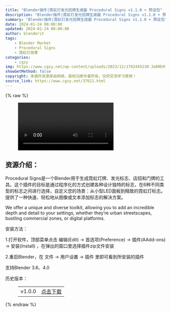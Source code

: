 ```yaml
---
title: "Blender插件|霓虹灯发光招牌生成器 Procedural Signs v1.1.0 + 预设包"
description: "Blender插件|霓虹灯发光招牌生成器 Procedural Signs v1.1.0 + 预设包"
summary: "Blender插件|霓虹灯发光招牌生成器 Procedural Signs v1.1.0 + 预设包"
date: 2024-01-24 00:00:00
updated: 2024-01-24 00:00:00
author: blenderit
tags: 
    - Blender Market
    - Procedural Signs
    - 霓虹灯效果
categories:
    - cgzy
img: https://www.cgzy.net/wp-content/uploads/2023/12/1702445230-3a00b973841276b.webp
showGetMethod: false
copyright: 本插件资源来自网络，版权归原作者所有，仅供交流学习使用！
source_link: https://www.cgzy.net/37611.html
---
```


{% raw %}
<figure class="wp-block-video aligncenter"><video controls src="http://cloud.video.taobao.com/play/u/null/p/1/e/6/t/1/441437488761.mp4"></video></figure><div class="wp-block-pandastudio-title"><div class="title_style_01"><h2 id="h2-0">资源介绍：</h2></div></div><p class="is-style-text-indent-2em">Procedural Signs是一个Blender用于生成霓虹灯牌、发光标志、店招和门牌的工具。这个插件的目标是通过程序化的方式创建各种设计独特的标志，在6种不同类型的标志之间进行选择，自定义您的场景：从小型LED面板到精致的霓虹灯标志。提供了一种快速、轻松地从图像或文本添加标志的解决方案。</p><p>We offer a unique and diverse toolkit, allowing you to add an incredible depth and detail to your settings, whether they’re urban streetscapes, bustling commercial zones, or digital platforms.</p><div class="wp-block-pandastudio-title"><div class="title_style_01"><p>安装方法：</p></div></div><p>1.打开软件，顶部菜单点击 编辑(Edit) → 首选项(Preference) → 插件(AAdd-ons) → 安装(Install) ，在弹出的窗口里选择插件zip文件安装</p><p>2.重启Blender，在 文件 → 用户设置 → 插件 里即可看到所安装的插件</p><div class="wp-block-pandastudio-tips"><div class="tip success "><p>支持Blender 3.6、4.0</p>
</div></div><div class="wp-block-pandastudio-title"><div class="title_style_01"><p>历史版本：</p></div></div><figure class="wp-block-table has-medium-font-size"><table><tbody><tr><td>v1.0.0</td><td><a href="https://www.cgzy.net/go?_=c5dfc05d85aHR0cHM6Ly9wYW4uYmFpZHUuY29tL3MvMUJfeEFfOG9IdExWczRkQktMRjhLRHc%2FcHdkPTRqNTk%3D" target="_blank">点击下载</a></td></tr></tbody></table></figure>
<div style="display: none">cgzy</div>
{% endraw %}
